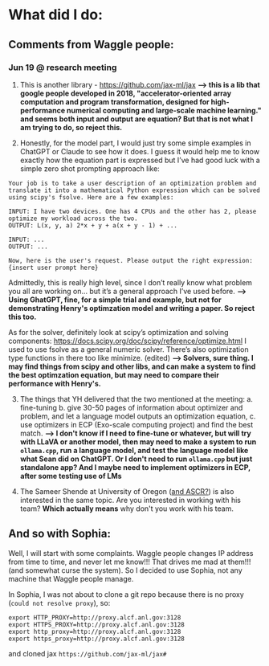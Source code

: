 # What did I do:

## Comments from Waggle people:
### Jun 19 @ research meeting
1. This is another library - https://github.com/jax-ml/jax **--> this is a lib that google people developed in 2018, "accelerator-oriented array computation and program transformation, designed for high-performance numerical computing and large-scale machine learning." and seems both input and output are equation? But that is not what I am trying to do, so reject this.**

2. Honestly, for the model part, I would just try some simple examples in ChatGPT or Claude to see how it does. I guess it would help me to know exactly how the equation part is expressed but I’ve had good luck with a simple zero shot prompting approach like:
```
Your job is to take a user description of an optimization problem and translate it into a mathematical Python expression which can be solved using scipy's fsolve. Here are a few examples:

INPUT: I have two devices. One has 4 CPUs and the other has 2, please optimize my workload across the two.
OUTPUT: L(x, y, a) 2*x + y + a(x + y - 1) + ...

INPUT: ...
OUTPUT: ...

Now, here is the user's request. Please output the right expression:
{insert user prompt here}
```
Admittedly, this is really high level, since I don’t really know what problem you all are working on… but it’s a general approach I’ve used before. **--> Using GhatGPT, fine, for a simple trial and example, but not for demonstrating Henry's optimzation model and writing a paper. So reject this too.**

As for the solver, definitely look at scipy’s optimization and solving components: https://docs.scipy.org/doc/scipy/reference/optimize.html
I used to use fsolve as a general numeric solver. There’s also optimization type functions in there too like minimize. (edited) **--> Solvers, sure thing. I may find things from scipy and other libs, and can make a system to find the best optimzation equation, but may need to compare their performance with Henry's.**

3. The things that YH delivered that the two mentioned at the meeting: a. fine-tuning b. give 30-50 pages of information about optimizer and problem, and let a language model outputs an optimization equation, c. use optimizers in ECP (Exo-scale computing project) and find the best match. **--> I don't know if I need to fine-tune or whatever, but will try with LLaVA or another model, then may need to make a system to run `ollama.cpp`, run a language model, and test the language model like what Sean did on ChatGPT. Or I don't need to run `ollama.cpp` but just standalone app? And I maybe need to implement optimizers in ECP, after some testing use of LMs**

4. The Sameer Shende at University of Oregon ([and ASCR?](https://www.linkedin.com/in/SameerShende)) is also interested in the same topic. Are you interested in working with his team? **Which actually means** why don't you work with his team.


## And so with Sophia:
Well, I will start with some complaints. Waggle people changes IP address from time to time, and never let me know!!! That drives me mad at them!!! (and somewhat curse the system). So I decided to use Sophia, not any machine that Waggle people manage.

In Sophia, I was not about to clone a git repo because there is no proxy (`could not resolve proxy`), so:
```
export HTTP_PROXY=http://proxy.alcf.anl.gov:3128
export HTTPS_PROXY=http://proxy.alcf.anl.gov:3128
export http_proxy=http://proxy.alcf.anl.gov:3128
export https_proxy=http://proxy.alcf.anl.gov:3128
```

and cloned jax ```https://github.com/jax-ml/jax#```
